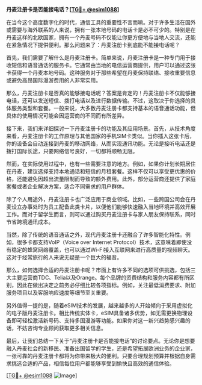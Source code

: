 **丹麦注册卡是否能接电话？[[TG💪+ @esim1088](https://t.me/s/esim1088)]**

在当今这个高度数字化的时代，通信工具的重要性不言而喻。对于许多生活在国外或需要与海外联系的人来说，拥有一张本地号码的电话卡是必不可少的。特别是在丹麦这样的北欧国家，拥有一个丹麦号码不仅能让你更方便地与当地人交流，还能在紧急情况下提供便利。那么问题来了：丹麦注册卡到底能不能接电话呢？

首先，我们需要了解什么是丹麦注册卡。简单来说，丹麦注册卡是一种专门用于接收短信和语音通话的服务卡。它通常由当地的电信运营商提供，用户可以通过这张卡获得一个丹麦本地号码。这种服务对于那些希望在丹麦保持联络、接收重要信息或避免高昂国际漫游费用的人非常实用。

那么，丹麦注册卡是否真的能够接电话呢？答案是肯定的！丹麦注册卡不仅能够接电话，还可以发送短信、拨打电话以及进行数据传输。不过，这取决于你选择的具体服务类型和套餐。一般来说，大多数丹麦注册卡都支持基本的语音通话功能，但具体的使用情况可能会因运营商的不同而有所差异。

接下来，我们来详细探讨一下丹麦注册卡的功能及其应用场景。首先，从技术角度来看，丹麦注册卡的工作原理与其他国家的手机SIM卡类似。当你插入这张卡后，你的设备会自动连接到丹麦的移动网络，从而实现通讯功能。无论是接听电话还是拨打国际长途，只要网络信号良好，一切都将顺畅无阻。

然而，在实际使用过程中，也有一些需要注意的地方。例如，如果你计划长期居住在丹麦，建议选择支持本地通话和短信的月租套餐。这样不仅可以享受更优惠的价格，还能避免因超出流量限制而导致的额外费用。此外，部分运营商还提供了家庭套餐或者企业解决方案，适合不同需求的用户群体。

除了个人用途外，丹麦注册卡也广泛应用于商业领域。比如，一些跨国公司会在丹麦设立办事处时为员工配备此类卡片，以便他们能够快速融入当地环境并高效开展工作。而对于留学生而言，则可以通过购买丹麦注册卡与家人朋友保持联系，同时节省跨境通讯成本。

当然，除了传统的语音通话之外，现代丹麦注册卡还融合了许多智能化特性。例如，很多卡都支持VoIP（Voice over Internet Protocol）技术，这意味着即使没有稳定的蜂窝网络覆盖，也可以通过Wi-Fi接入互联网来进行高质量的视频聊天。这对于经常旅行的人来说无疑是一个巨大的福音。

那么，如何选择合适的丹麦注册卡呢？市面上有许多不同的选项可供挑选，包括三大主要运营商TDC、Telia以及Orange。每个品牌的资费结构和服务内容都有所区别，因此在做出决定之前务必仔细比较各项指标。例如，关注最低消费要求、附加服务项目以及客服响应速度等细节至关重要。

另外值得一提的是，随着eSIM技术的发展，越来越多的人开始倾向于采用虚拟化的电子版丹麦注册卡。相比传统实体卡，eSIM具备诸多优势，如无需更换物理设备即可轻松激活新号码、支持多国漫游等功能。如果你对这一新兴趋势感兴趣的话，不妨咨询专业顾问获取更多相关信息。

最后，让我们总结一下关于“丹麦注册卡是否能接电话”的讨论要点。无论你是想要融入丹麦社会的新移民、准备出国留学的学生，还是希望拓展欧洲业务的企业家，一张可靠的丹麦注册卡都将为你带来极大的便利。只要合理规划预算并根据自身需求挑选合适的产品，相信每位用户都能够享受到愉快且高效的通信体验。

[[TG💪+ @esim1088](https://t.me/s/esim1088) ![Image](https://i.postimg.cc/4NQfJmqS/Snipaste-2025-05-13-00-14-12.png)]